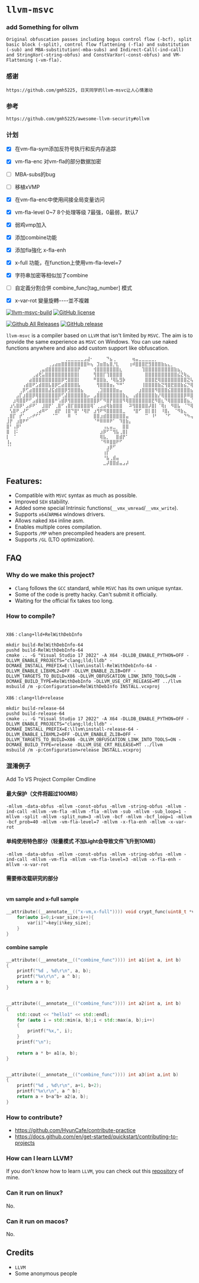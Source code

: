 # `llvm-msvc`


### add Something for ollvm
```
Original obfuscation passes including bogus control flow (-bcf), split basic block (-split), control flow flattening (-fla) and substitution (-sub) and MBA-substitution(-mba-subs) and Indirect-Call(-ind-call) and StringXor(-string-obfus) and ConstVarXor(-const-obfus) and VM-Flattening (-vm-fla).
``` 

### 感谢
```
https://github.com/gmh5225, 日天同学的llvm-msvc让人心情激动

```
### 参考
```
https://github.com/gmh5225/awesome-llvm-security#ollvm

```

### 计划
- [x] 在vm-fla-sym添加反符号执行和反内存追踪
- [x] vm-fla-enc 对vm-fla的部分数据加密
- [ ] MBA-subs的bug
- [ ] 移植xVMP
- [x] 在vm-fla-enc中使用间接全局变量访问
- [x] vm-fla-level 0~7 8个处理等级 7最强，0最弱，默认7
- [x] 弱鸡vmp加入 
- [x] 添加combine功能
- [x] 添加fla強化 x-fla-enh
- [x] x-full 功能，在function上使用vm-fla-level=7
- [x] 字符串加密等相似加了combine
- [ ] 自定義分割合併 combine_func[tag_number] 模式
- [x] x-var-rot 變量旋轉----並不複雜 


[![llvm-msvc-build](https://github.com/backengineering/llvm-msvc/actions/workflows/llvm-msvc-build.yml/badge.svg?branch=dev)](https://github.com/backengineering/llvm-msvc/actions/workflows/llvm-msvc-build.yml)
[![GitHub license](https://img.shields.io/github/license/backengineering/llvm-msvc)](https://github.com/backengineering/llvm-msvc/blob/main/LICENSE)

[![Github All Releases](https://img.shields.io/github/downloads/backengineering/llvm-msvc/total.svg)](https://github.com/backengineering/llvm-msvc/releases) 
[![GitHub release](https://img.shields.io/github/release/backengineering/llvm-msvc.svg)](https://github.com/backengineering/llvm-msvc/releases) 

``llvm-msvc`` is a compiler based on ``LLVM`` that isn't limited by ``MSVC``. The aim is to provide the same experience as ``MSVC`` on Windows. You can use naked functions anywhere and also add custom support like obfuscation.

```
⠀⠀⠀⠀⠀⠀⠀⠀⠀⠀⠀⠀⠀⠀⠀⠀⠀⠀⢀⣀⣀⣀⣀⣀⣠⣼⠂⠀⠀⠀⠀⠙⣦⢀⠀⠀⠀⠀⠀⢶⣤⣀⣀⣀⣀⣀⡀⠀⠀⠀⠀⠀⠀⠀⠀⠀⠀⠀⠀⠀⠀⠀⠀⠀⠀
⠀⠀⠀⠀⠀⠀⠀⠀⠀⠀⠀⠀⠀⢀⣠⣴⣶⣿⣿⣿⣿⣿⣿⣿⣿⠷⢦⠀⣹⣶⣿⣦⣿⡘⣇⠀⠀⠀⢰⠾⣿⣿⣿⣟⣻⣿⣿⣿⣷⣦⣄⡀⠀⠀⠀⠀⠀⠀⠀⠀⠀⠀⠀⠀⠀
⠀⠀⠀⠀⠀⠀⠀⠀⠀⠀⢀⣤⣾⣿⣿⣿⣿⣿⣿⣿⣿⣿⡟⠀⠀⠀⠀⢺⣿⣿⣿⣿⣿⣿⣿⣆⠀⠀⠀⠀⠀⠀⢹⣿⣿⣿⣿⣿⣿⣿⣿⣿⣷⣦⡀⠀⠀⠀⠀⠀⠀⠀⠀⠀⠀
⠀⠀⠀⠀⠀⠀⠀⠀⢀⣴⢟⣥⣿⣿⣿⣿⣿⣿⣿⣿⣿⣿⡇⠀⠀⠀⠀⢻⣿⣿⡏⢹⣿⣿⣿⣿⠀⠀⠀⠀⠀⠀⠀⣿⣿⣿⣿⣿⣿⣿⣿⣿⣿⣮⣝⢷⣄⠀⠀⠀⠀⠀⠀⠀⠀
⠀⠀⠀⠀⠀⠀⠀⣴⣿⣿⣿⣿⣿⣿⣿⣿⣿⡿⢛⣿⣿⣿⡇⠀⠀⠀⠀⠛⣿⣿⣷⡀⠘⢿⣧⣻⡷⠀⠀⠀⠀⠀⠀⣿⣿⣿⣟⢿⣿⣿⣿⣿⣿⣿⣿⣿⣝⢧⡀⠀⠀⠀⠀⠀⠀
⠀⠀⠀⠀⠀⢠⣾⣿⠟⣡⣾⣿⣿⣧⣿⡿⣋⣴⣿⣿⣿⣿⣧⠀⠀⠀⠀⠀⢻⣿⣿⣿⣶⡄⠙⠛⠁⠀⠀⠀⠀⠀⢸⣿⣿⣿⣿⣷⣝⢻⣿⣟⣿⣿⣷⣮⡙⢿⣽⣆⠀⠀⠀⠀⠀
⠀⠀⠀⠀⢀⡿⢋⣴⣿⣿⣿⣿⣿⣼⣯⣾⣿⣿⡿⣻⣿⣿⣿⣦⠀⠀⠀⠀⢀⣹⣿⣿⣿⣿⣶⣤⠀⠀⠀⠀⠀⣰⣿⣿⣿⣿⠻⣿⣿⣿⣮⣿⣿⣿⣿⣿⣿⣦⡙⢿⣇⠀⠀⠀⠀
⠀⠀⠀⣠⡏⣰⣿⣿⡿⢿⣿⣿⣿⣿⣿⣿⡿⢋⣼⣿⣿⣿⣿⣿⣷⡤⠀⣠⣿⣿⣿⣿⣿⣿⣿⣿⣷⣄⠀⢠⣾⣿⣿⣿⣿⣿⣷⡜⢿⣿⣿⣿⣿⣿⣿⡿⠿⣿⣿⣦⡙⣦⠀⠀⠀
⠀⠀⣰⢿⣿⣿⠟⠋⣠⣾⣿⣿⣿⣿⣿⠛⢡⣾⡿⢻⣿⣿⣿⣿⣿⣿⣿⣿⡿⠋⠻⣿⡟⣿⣿⣿⠻⢿⣿⣿⣿⣿⣿⣿⣿⣟⠻⣿⣆⠙⢿⣿⣿⣿⣿⣿⣦⡈⠻⣿⣿⣟⣧⠀⠀
⠀⣰⢣⣿⡿⠃⣠⡾⠟⠁⠀⣸⣿⡟⠁⢀⣿⠋⢠⣿⡏⣿⣿⣿⣿⣿⢿⠁⢀⣠⣴⢿⣷⣿⣿⣿⠀⠀⠽⢻⣿⣿⣿⣿⡼⣿⡇⠈⢿⡆⠀⠻⣿⣧⠀⠈⠙⢿⣆⠈⠻⣿⣎⢧⠀
⠀⢣⣿⠟⢀⡼⠋⠀⠀⢀⣴⠿⠋⠀⠀⣾⡟⠀⢸⣿⠙⣿⠃⠘⢿⡟⠀⣰⢻⠟⠻⣿⣿⣿⣿⣿⣀⠀⠀⠘⣿⠋⠀⣿⡇⣿⡇⠀⠸⣿⡄⠀⠈⠻⣷⣄⠀⠀⠙⢷⡀⠙⣿⣆⠁
⢀⣿⡏⠀⡞⠁⢀⡠⠞⠋⠁⠀⠀⠀⠈⠉⠀⠀⠀⠿⠀⠈⠀⠀⠀⠀⠀⣿⣿⣰⣾⣿⣿⣿⣿⣿⣿⣤⠀⠀⠀⠀⠀⠉⠀⠸⠃⠀⠀⠈⠋⠀⠀⠀⠀⠙⠳⢤⣀⠀⠹⡄⠘⣿⡄
⣸⡟⠀⣰⣿⠟⠋⠀⠀⠀⠀⠀⠀⠀⠀⠀⠀⠀⠀⠀⠀⠀⠀⠀⠀⠀⠀⠈⠛⠿⠿⠿⠟⠁⠀⠹⣿⣷⡄⠀⠀⠀⠀⠀⠀⠀⠀⠀⠀⠀⠀⠀⠀⠀⠀⠀⠀⠀⠈⠻⣿⣧⠀⢹⣷
⣿⠃⢠⡿⠃⠀⠀⠀⠀⠀⠀⠀⠀⠀⠀⠀⠀⠀⠀⠀⠀⠀⠀⠀⠀⠀⠀⠀⠀⠀⢠⣄⣤⣀⠀⠀⣿⣿⠀⠀⠀⠀⠀⠀⠀⠀⠀⠀⠀⠀⠀⠀⠀⠀⠀⠀⠀⠀⠀⠀⠈⢻⡇⠀⣿
⣿⠀⢸⠅⠀⠀⠀⠀⠀⠀⠀⠀⠀⠀⠀⠀⠀⠀⠀⠀⠀⠀⠀⠀⠀⠀⠀⠀⠀⣰⡿⠋⠉⢻⣧⢀⣿⡇⠀⠀⠀⠀⠀⠀⠀⠀⠀⠀⠀⠀⠀⠀⠀⠀⠀⠀⠀⠀⠀⠀⠀⠀⣿⠀⢸
⡇⠀⠈⠀⠀⠀⠀⠀⠀⠀⠀⠀⠀⠀⠀⠀⠀⠀⠀⠀⠀⠀⠀⠀⠀⠀⠀⠀⠀⢿⣧⡀⠀⠀⣿⣾⡟⠁⠀⠀⠀⠀⠀⠀⠀⠀⠀⠀⠀⠀⠀⠀⠀⠀⠀⠀⠀⠀⠀⠀⠀⠀⠈⠀⢸
⢸⡄⠀⠀⠀⠀⠀⠀⠀⠀⠀⠀⠀⠀⠀⠀⠀⠀⠀⠀⠀⠀⠀⠀⠀⠀⠀⠀⠀⠈⠻⠿⣿⣿⠟⠋⠀⠀⠀⠀⠀⠀⠀⠀⠀⠀⠀⠀⠀⠀⠀⠀⠀⠀⠀⠀⠀⠀⠀⠀⠀⠀⠀⠀⡾
⠈⠁⠀⠀⠀⠀⠀⠀⠀⠀⠀⠀⠀⠀⠀⠀⠀⠀⠀⠀⠀⠀⠀⠀⠀⠀⠀⠀⠀⠀⠀⣰⡿⠋⠀⠀⠀⠀⠀⠀⠀⠀⠀⠀⠀⠀⠀⠀⠀⠀⠀⠀⠀⠀⠀⠀⠀⠀⠀⠀⠀⠀⠀⠀⠃
⠀⠀⠀⠀⠀⠀⠀⠀⠀⠀⠀⠀⠀⠀⠀⠀⠀⠀⠀⠀⠀⠀⠀⠀⠀⠀⠀⠀⠀⠀⢰⡏⠀⠀⠀⠀⠀⠀⠀⠀⠀⠀⠀⠀⠀⠀⠀⠀⠀⠀⠀⠀⠀⠀⠀⠀⠀⠀⠀⠀⠀⠀⠀⠀⠀
⠀⠀⠀⠀⠀⠀⠀⠀⠀⠀⠀⠀⠀⠀⠀⠀⠀⠀⠀⠀⠀⠀⠀⠀⠀⠀⠀⠀⠀⠀⠘⣧⢀⣾⣤⠀⠀⠀⠀⠀⠀⠀⠀⠀⠀⠀⠀⠀⠀⠀⠀⠀⠀⠀⠀⠀⠀⠀⠀⠀⠀⠀⠀⠀⠀
⠀⠀⠀⠀⠀⠀⠀⠀⠀⠀⠀⠀⠀⠀⠀⠀⠀⠀⠀⠀⠀⠀⠀⠀⠀⠀⠀⠀⠀⠀⣀⡼⣿⣿⣾⣤⣠⡼⠀⠀⠀
```

## Features:
- Compatible with ``MSVC`` syntax as much as possible.
- Improved ``SEH`` stability.
- Added some special Intrinsic functions(``__vmx_vmread``/``__vmx_write``).
- Supports ``x64``/``ARM64`` windows drivers.
- Allows naked ``X64`` inline asm.
- Enables multiple cores compilation.
- Supports ``/MP`` when precompiled headers are present.
- Supports ``/GL`` (LTO optimization).


## FAQ
### Why do we make this project?
- ``Clang`` follows the ``GCC`` standard, while ``MSVC`` has its own unique syntax.
- Some of the code is pretty hacky. Can't submit it officially.
- Waiting for the official fix takes too long.

### How to compile?

```batch

X86：clang+lld+RelWithDebInfo

mkdir build-RelWithDebInfo-64
pushd build-RelWithDebInfo-64
cmake .. -G "Visual Studio 17 2022" -A X64 -DLLDB_ENABLE_PYTHON=OFF -DLLVM_ENABLE_PROJECTS="clang;lld;lldb" -DCMAKE_INSTALL_PREFIX=E:\llvm\install-RelWithDebInfo-64 -DLLVM_ENABLE_LIBXML2=OFF -DLLVM_ENABLE_ZLIB=OFF -DLLVM_TARGETS_TO_BUILD=X86 -DLLVM_OBFUSCATION_LINK_INTO_TOOLS=ON -DCMAKE_BUILD_TYPE=RelWithDebInfo -DLLVM_USE_CRT_RELEASE=MT ../llvm
msbuild /m -p:Configuration=RelWithDebInfo INSTALL.vcxproj 

X86：clang+lld+release

mkdir build-release-64
pushd build-release-64
cmake .. -G "Visual Studio 17 2022" -A X64 -DLLDB_ENABLE_PYTHON=OFF -DLLVM_ENABLE_PROJECTS="clang;lld;lldb" -DCMAKE_INSTALL_PREFIX=E:\llvm\install-release-64 -DLLVM_ENABLE_LIBXML2=OFF -DLLVM_ENABLE_ZLIB=OFF -DLLVM_TARGETS_TO_BUILD=X86 -DLLVM_OBFUSCATION_LINK_INTO_TOOLS=ON -DCMAKE_BUILD_TYPE=release -DLLVM_USE_CRT_RELEASE=MT ../llvm
msbuild /m -p:Configuration=release INSTALL.vcxproj 
```

### 混淆例子
Add To VS Project Compiler Cmdline
#### 最大保护（文件将超过100MB）
```
-mllvm -data-obfus -mllvm -const-obfus -mllvm -string-obfus -mllvm -ind-call -mllvm -vm-fla -mllvm -fla -mllvm -sub -mllvm -sub_loop=1 -mllvm -split -mllvm -split_num=3 -mllvm -bcf -mllvm -bcf_loop=1 -mllvm -bcf_prob=40 -mllvm -vm-fla-level=7 -mllvm -x-fla-enh -mllvm -x-var-rot
```
#### 单纯使用特色部分（轻量模式 不加Light会导致文件飞升到10MB）
```
-mllvm -data-obfus -mllvm -const-obfus -mllvm -string-obfus -mllvm -ind-call -mllvm -vm-fla -mllvm -vm-fla-level=3 -mllvm -x-fla-enh -mllvm -x-var-rot
```
#### 需要修改载研究的部分
```

```

#### vm sample and x-full sample
```c++
__attribute((__annotate__(("x-vm,x-full")))) void crypt_func(uint8_t *var,uint8_t*key,size_t var_size,size_t key_size){
    for(auto i=0;i<var_size;i++){
        var[i]^=key[i%key_size];
    }
}
```

#### combine sample
```c++
__attribute((__annotate__(("combine_func")))) int a1(int a, int b)
{
    printf("%d , %d\r\n", a, b);
    printf("%x\r\n", a ^ b);
    return a + b;
}


__attribute((__annotate__(("combine_func")))) int a2(int a, int b)
{
    std::cout << "hello1" << std::endl;
    for (auto i = std::min(a, b);i < std::max(a, b);i++)
    {
        printf("%x,", i);
    }
    printf("\n");
   
    return a * b+ a1(a, b);
}


__attribute((__annotate__(("combine_func")))) int a3(int a,int b)
{
    printf("%d , %d\r\n", a+1, b+2);
    printf("%x\r\n", a ^ b);
    return a + b+a^b+ a2(a, b);
}


```
### How to contribute?
- https://github.com/HyunCafe/contribute-practice
- https://docs.github.com/en/get-started/quickstart/contributing-to-projects

### How can I learn LLVM?
If you don't know how to learn ``LLVM``, you can check out this [repository](https://github.com/gmh5225/awesome-llvm-security) of mine.

### Can it run on linux?
No.

### Can it run on macos?
No.

## Credits
- ``LLVM``
- Some anonymous people


